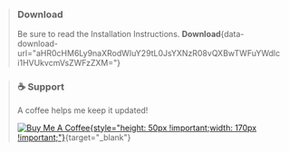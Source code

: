 > ### Download
> Be sure to read the Installation Instructions.
> **Download**{data-download-url="aHR0cHM6Ly9naXRodWIuY29tL0JsYXNzR08vQXBwTWFuYWdlci1HVUkvcmVsZWFzZXM="}

> ### ☕ Support
> A coffee helps me keep it updated!
> 
> [![Buy Me A Coffee](https://cdn.buymeacoffee.com/buttons/v2/default-yellow.png){style="height: 50px !important;width: 170px !important;"}](https://www.buymeacoffee.com/BlassGO){target="_blank"}
